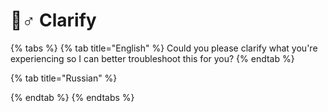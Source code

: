 # 🤷♂ Clarify

{% tabs %}
{% tab title="English" %}
Could you please clarify what you're experiencing so I can better troubleshoot this for you?
{% endtab %}

{% tab title="Russian" %}

{% endtab %}
{% endtabs %}
